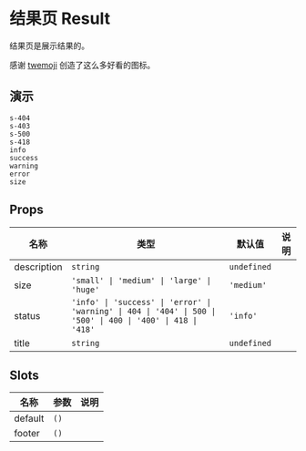 # 结果页 Result

结果页是展示结果的。

感谢 [twemoji](https://github.com/twitter/twemoji) 创造了这么多好看的图标。

## 演示

```demo
s-404
s-403
s-500
s-418
info
success
warning
error
size
```

## Props

| 名称 | 类型 | 默认值 | 说明 |
| --- | --- | --- | --- |
| description | `string` | `undefined` |  |
| size | `'small' \| 'medium' \| 'large' \| 'huge'` | `'medium'` |  |
| status | `'info' \| 'success' \| 'error' \| 'warning' \| 404 \| '404' \| 500 \| '500' \| 400 \| '400' \| 418 \| '418'` | `'info'` |  |
| title | `string` | `undefined` |  |

## Slots

| 名称    | 参数 | 说明 |
| ------- | ---- | ---- |
| default | `()` |      |
| footer  | `()` |      |
